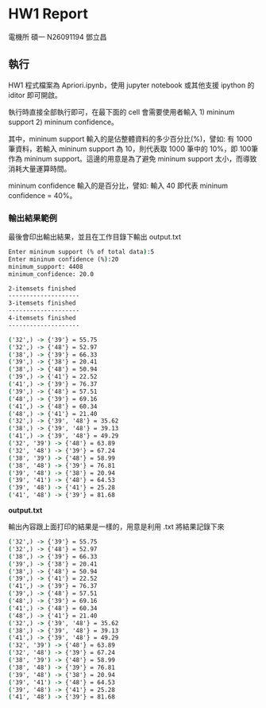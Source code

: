 # HW1 Report

電機所 碩一 N26091194 鄧立昌

## 執行

HW1 程式檔案為 Apriori.ipynb，使用 jupyter notebook 或其他支援 ipython 的 iditor 即可開啟。

執行時直接全部執行即可，在最下面的 cell 會需要使用者輸入 1) mininum support 2) mininum confidence。

其中，mininum support 輸入的是佔整體資料的多少百分比(%)，譬如: 有 1000 筆資料，若輸入 mininum support 為 10，則代表取 1000 筆中的 10%，即 100筆作為 mininum support。這邊的用意是為了避免 mininum support 太小，而導致消耗大量運算時間。

mininum confidence  輸入的是百分比，譬如: 輸入 40 即代表 mininum confidence = 40%。

### 輸出結果範例

最後會印出輸出結果，並且在工作目錄下輸出 output.txt 

```cmd
Enter mininum support (% of total data):5
Enter mininum confidence (%):20
minimum_support: 4408
minimum_confidence: 20.0

2-itemsets finished
--------------------
3-itemsets finished
--------------------
4-itemsets finished
--------------------

('32',) -> {'39'} = 55.75
('32',) -> {'48'} = 52.97
('38',) -> {'39'} = 66.33
('39',) -> {'38'} = 20.41
('38',) -> {'48'} = 50.94
('39',) -> {'41'} = 22.52
('41',) -> {'39'} = 76.37
('39',) -> {'48'} = 57.51
('48',) -> {'39'} = 69.16
('41',) -> {'48'} = 60.34
('48',) -> {'41'} = 21.40
('32',) -> {'39', '48'} = 35.62
('38',) -> {'39', '48'} = 39.13
('41',) -> {'39', '48'} = 49.29
('32', '39') -> {'48'} = 63.89
('32', '48') -> {'39'} = 67.24
('38', '39') -> {'48'} = 58.99
('38', '48') -> {'39'} = 76.81
('39', '48') -> {'38'} = 20.94
('39', '41') -> {'48'} = 64.53
('39', '48') -> {'41'} = 25.28
('41', '48') -> {'39'} = 81.68
```

**output.txt**

輸出內容跟上面打印的結果是一樣的，用意是利用 .txt 將結果記錄下來

```cmd
('32',) -> {'39'} = 55.75
('32',) -> {'48'} = 52.97
('38',) -> {'39'} = 66.33
('39',) -> {'38'} = 20.41
('38',) -> {'48'} = 50.94
('39',) -> {'41'} = 22.52
('41',) -> {'39'} = 76.37
('39',) -> {'48'} = 57.51
('48',) -> {'39'} = 69.16
('41',) -> {'48'} = 60.34
('48',) -> {'41'} = 21.40
('32',) -> {'39', '48'} = 35.62
('38',) -> {'39', '48'} = 39.13
('41',) -> {'39', '48'} = 49.29
('32', '39') -> {'48'} = 63.89
('32', '48') -> {'39'} = 67.24
('38', '39') -> {'48'} = 58.99
('38', '48') -> {'39'} = 76.81
('39', '48') -> {'38'} = 20.94
('39', '41') -> {'48'} = 64.53
('39', '48') -> {'41'} = 25.28
('41', '48') -> {'39'} = 81.68
```















